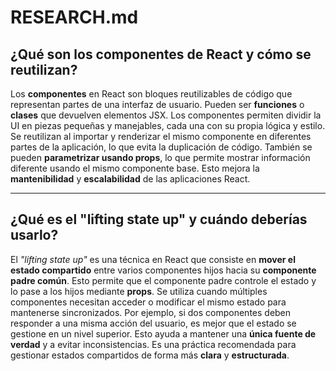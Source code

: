 # RESEARCH.md

## ¿Qué son los componentes de React y cómo se reutilizan?

Los **componentes** en React son bloques reutilizables de código que representan partes de una interfaz de usuario. Pueden ser **funciones** o **clases** que devuelven elementos JSX. Los componentes permiten dividir la UI en piezas pequeñas y manejables, cada una con su propia lógica y estilo. Se reutilizan al importar y renderizar el mismo componente en diferentes partes de la aplicación, lo que evita la duplicación de código. También se pueden **parametrizar usando props**, lo que permite mostrar información diferente usando el mismo componente base. Esto mejora la **mantenibilidad** y **escalabilidad** de las aplicaciones React.

---

## ¿Qué es el "lifting state up" y cuándo deberías usarlo?

El _"lifting state up"_ es una técnica en React que consiste en **mover el estado compartido** entre varios componentes hijos hacia su **componente padre común**. Esto permite que el componente padre controle el estado y lo pase a los hijos mediante **props**. Se utiliza cuando múltiples componentes necesitan acceder o modificar el mismo estado para mantenerse sincronizados. Por ejemplo, si dos componentes deben responder a una misma acción del usuario, es mejor que el estado se gestione en un nivel superior. Esto ayuda a mantener una **única fuente de verdad** y a evitar inconsistencias. Es una práctica recomendada para gestionar estados compartidos de forma más **clara** y **estructurada**.
